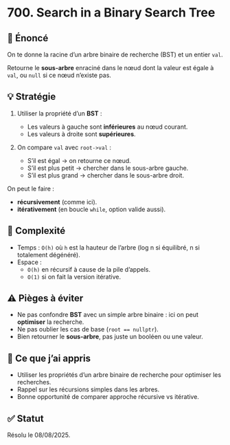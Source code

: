 # 700. Search in a Binary Search Tree

## 📝 Énoncé

On te donne la racine d’un arbre binaire de recherche (BST) et un entier `val`.

Retourne le **sous-arbre** enraciné dans le nœud dont la valeur est égale à `val`, ou `null` si ce nœud n’existe pas.

## 💡 Stratégie

1. Utiliser la propriété d’un **BST** :
   - Les valeurs à gauche sont **inférieures** au nœud courant.
   - Les valeurs à droite sont **supérieures**.

2. On compare `val` avec `root->val` :
   - S’il est égal → on retourne ce nœud.
   - S’il est plus petit → chercher dans le sous-arbre gauche.
   - S’il est plus grand → chercher dans le sous-arbre droit.

On peut le faire :
- **récursivement** (comme ici).
- **itérativement** (en boucle `while`, option valide aussi).

## 🧠 Complexité

- Temps : `O(h)` où `h` est la hauteur de l’arbre (log n si équilibré, n si totalement dégénéré).
- Espace :
  - `O(h)` en récursif à cause de la pile d’appels.
  - `O(1)` si on fait la version itérative.

## ⚠️ Pièges à éviter

- Ne pas confondre **BST** avec un simple arbre binaire : ici on peut **optimiser** la recherche.
- Ne pas oublier les cas de base (`root == nullptr`).
- Bien retourner le **sous-arbre**, pas juste un booléen ou une valeur.

## 💬 Ce que j’ai appris

- Utiliser les propriétés d’un arbre binaire de recherche pour optimiser les recherches.
- Rappel sur les récursions simples dans les arbres.
- Bonne opportunité de comparer approche récursive vs itérative.

## ✅ Statut

Résolu le 08/08/2025.